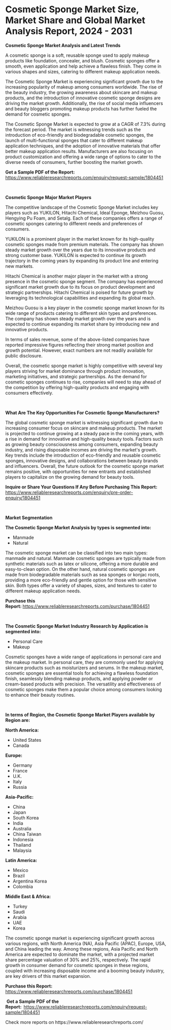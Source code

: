 <p><h1>Cosmetic Sponge Market Size, Market Share and Global Market Analysis Report, 2024 - 2031</h1></p><p><strong>Cosmetic Sponge Market Analysis and Latest Trends</strong></p>
<p><p>A cosmetic sponge is a soft, reusable sponge used to apply makeup products like foundation, concealer, and blush. Cosmetic sponges offer a smooth, even application and help achieve a flawless finish. They come in various shapes and sizes, catering to different makeup application needs.</p><p>The Cosmetic Sponge Market is experiencing significant growth due to the increasing popularity of makeup among consumers worldwide. The rise of the beauty industry, the growing awareness about skincare and makeup products, and the introduction of innovative cosmetic sponge designs are driving the market growth. Additionally, the rise of social media influencers and beauty bloggers promoting makeup products has further fueled the demand for cosmetic sponges.</p><p>The Cosmetic Sponge Market is expected to grow at a CAGR of 7.3% during the forecast period. The market is witnessing trends such as the introduction of eco-friendly and biodegradable cosmetic sponges, the launch of multi-functional sponges that cater to different makeup application techniques, and the adoption of innovative materials that offer better makeup application results. Manufacturers are also focusing on product customization and offering a wide range of options to cater to the diverse needs of consumers, further boosting the market growth.</p></p>
<p><strong>Get a Sample PDF of the Report:&nbsp;</strong> <a href="https://www.reliableresearchreports.com/enquiry/request-sample/1804451">https://www.reliableresearchreports.com/enquiry/request-sample/1804451</a></p>
<p>&nbsp;</p>
<p><strong>Cosmetic Sponge Major Market Players</strong></p>
<p><p>The competitive landscape of the Cosmetic Sponge Market includes key players such as YUKILON, Hitachi Chemical, Ideal Eponge, Meizhou Guosu, Hengying Pu Foam, and Setalg. Each of these companies offers a range of cosmetic sponges catering to different needs and preferences of consumers.</p><p>YUKILON is a prominent player in the market known for its high-quality cosmetic sponges made from premium materials. The company has shown steady market growth over the years due to its innovative products and strong customer base. YUKILON is expected to continue its growth trajectory in the coming years by expanding its product line and entering new markets.</p><p>Hitachi Chemical is another major player in the market with a strong presence in the cosmetic sponge segment. The company has experienced significant market growth due to its focus on product development and strategic partnerships. Hitachi Chemical is poised for future growth by leveraging its technological capabilities and expanding its global reach.</p><p>Meizhou Guosu is a key player in the cosmetic sponge market known for its wide range of products catering to different skin types and preferences. The company has shown steady market growth over the years and is expected to continue expanding its market share by introducing new and innovative products.</p><p>In terms of sales revenue, some of the above-listed companies have reported impressive figures reflecting their strong market position and growth potential. However, exact numbers are not readily available for public disclosure.</p><p>Overall, the cosmetic sponge market is highly competitive with several key players striving for market dominance through product innovation, marketing initiatives, and strategic partnerships. As the demand for cosmetic sponges continues to rise, companies will need to stay ahead of the competition by offering high-quality products and engaging with consumers effectively.</p></p>
<p>&nbsp;</p>
<p><strong>What Are The Key Opportunities For Cosmetic Sponge Manufacturers?</strong></p>
<p><p>The global cosmetic sponge market is witnessing significant growth due to increasing consumer focus on skincare and makeup products. The market is projected to continue growing at a steady pace in the coming years, with a rise in demand for innovative and high-quality beauty tools. Factors such as growing beauty consciousness among consumers, expanding beauty industry, and rising disposable incomes are driving the market's growth. Key trends include the introduction of eco-friendly and reusable cosmetic sponges, innovative designs, and collaborations between beauty brands and influencers. Overall, the future outlook for the cosmetic sponge market remains positive, with opportunities for new entrants and established players to capitalize on the growing demand for beauty tools.</p></p>
<p><strong>Inquire or Share Your Questions If Any Before Purchasing This Report:</strong> <a href="https://www.reliableresearchreports.com/enquiry/pre-order-enquiry/1804451">https://www.reliableresearchreports.com/enquiry/pre-order-enquiry/1804451</a></p>
<p>&nbsp;</p>
<p><strong>Market Segmentation</strong></p>
<p><strong>The Cosmetic Sponge Market Analysis by types is segmented into:</strong></p>
<p><ul><li>Manmade</li><li>Natural</li></ul></p>
<p><p>The cosmetic sponge market can be classified into two main types: manmade and natural. Manmade cosmetic sponges are typically made from synthetic materials such as latex or silicone, offering a more durable and easy-to-clean option. On the other hand, natural cosmetic sponges are made from biodegradable materials such as sea sponges or konjac roots, providing a more eco-friendly and gentle option for those with sensitive skin. Both types offer a variety of shapes, sizes, and textures to cater to different makeup application needs.</p></p>
<p><strong>Purchase this Report:&nbsp;</strong><a href="https://www.reliableresearchreports.com/purchase/1804451">https://www.reliableresearchreports.com/purchase/1804451</a></p>
<p>&nbsp;</p>
<p><strong>The Cosmetic Sponge Market Industry Research by Application is segmented into:</strong></p>
<p><ul><li>Personal Care</li><li>Makeup</li></ul></p>
<p><p>Cosmetic sponges have a wide range of applications in personal care and the makeup market. In personal care, they are commonly used for applying skincare products such as moisturizers and serums. In the makeup market, cosmetic sponges are essential tools for achieving a flawless foundation finish, seamlessly blending makeup products, and applying powder or cream-based products with precision. The versatility and effectiveness of cosmetic sponges make them a popular choice among consumers looking to enhance their beauty routines.</p></p>
<p>&nbsp;</p>
<p><strong>In terms of Region, the Cosmetic Sponge Market Players available by Region are:</strong></p>
<p>
    <p> <strong> North America: </strong>
        <ul>
            <li>United States</li>
            <li>Canada</li>
        </ul>
        </p> 
    <p> <strong> Europe: </strong>
        <ul>
            <li>Germany</li>
            <li>France</li>
            <li>U.K.</li>
            <li>Italy</li>
            <li>Russia</li>
        </ul>
        </p> 
    <p> <strong> Asia-Pacific: </strong>
        <ul>
            <li>China</li>
            <li>Japan</li>
            <li>South Korea</li>
            <li>India</li>
            <li>Australia</li>
            <li>China Taiwan</li>
            <li>Indonesia</li>
            <li>Thailand</li>
            <li>Malaysia</li>
        </ul>
        </p> 
    <p> <strong> Latin America: </strong>
        <ul>
            <li>Mexico</li>
            <li>Brazil</li>
            <li>Argentina Korea</li>
            <li>Colombia</li>
        </ul>
        </p> 
    <p> <strong> Middle East & Africa: </strong>
        <ul>
            <li>Turkey</li>
            <li>Saudi</li>
            <li>Arabia</li>
            <li>UAE</li>
            <li>Korea</li>
        </ul>
    </p>
    </p>
<p><p>The cosmetic sponge market is experiencing significant growth across various regions, with North America (NA), Asia Pacific (APAC), Europe, USA, and China leading the way. Among these regions, Asia Pacific and North America are expected to dominate the market, with a projected market share percentage valuation of 30% and 25%, respectively. The rapid growth in consumer demand for cosmetic sponges in these regions, coupled with increasing disposable income and a booming beauty industry, are key drivers of this market expansion.</p></p>
<p><strong>Purchase this Report: </strong><a href="https://www.reliableresearchreports.com/purchase/1804451">https://www.reliableresearchreports.com/purchase/1804451</a></p>
<p>&nbsp;<strong>Get a Sample PDF of the Report:&nbsp;&nbsp;</strong><a href="https://www.reliableresearchreports.com/enquiry/request-sample/1804451">https://www.reliableresearchreports.com/enquiry/request-sample/1804451</a></p>
<p><strong></strong></p>
<p>Check more reports on https://www.reliableresearchreports.com/</p>